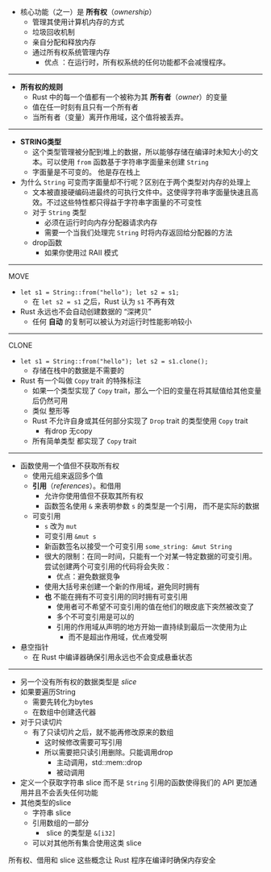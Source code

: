 
- 核心功能（之一）是 **所有权**（_ownership_）
	- 管理其使用计算机内存的方式
	- 垃圾回收机制
	- 亲自分配和释放内存
	- 通过所有权系统管理内存
		- 优点 ：在运行时，所有权系统的任何功能都不会减慢程序。 





---

- **所有权的规则**
	- Rust 中的每一个值都有一个被称为其 **所有者**（_owner_）的变量
	- 值在任一时刻有且只有一个所有者
	- 当所有者（变量）离开作用域，这个值将被丢弃。

---

- **STRING类型**
	- 这个类型管理被分配到堆上的数据，所以能够存储在编译时未知大小的文本。可以使用 `from` 函数基于字符串字面量来创建 `String`
	- 字面量是不可变的。 他是存在栈上
- 为什么 `String` 可变而字面量却不行呢？区别在于两个类型对内存的处理上
	- 文本被直接硬编码进最终的可执行文件中。这使得字符串字面量快速且高效。不过这些特性都只得益于字符串字面量的不可变性
	- 对于 `String` 类型
		- 必须在运行时向内存分配器请求内存
		- 需要一个当我们处理完 `String` 时将内存返回给分配器的方法
	- drop函数
		- 如果你使用过 RAII 模式


---
MOVE
- `let s1 = String::from("hello"); let s2 = s1;`
	- 在 `let s2 = s1` 之后，Rust 认为 `s1` 不再有效
- Rust 永远也不会自动创建数据的 “深拷贝”
	- 任何 **自动** 的复制可以被认为对运行时性能影响较小


---
CLONE
- `let s1 = String::from("hello"); let s2 = s1.clone();`
	- 存储在栈中的数据是不需要的
- Rust 有一个叫做 `Copy` trait 的特殊标注
	- 如果一个类型实现了 `Copy` trait，那么一个旧的变量在将其赋值给其他变量后仍然可用
	- 类似 整形等
	- Rust 不允许自身或其任何部分实现了 `Drop` trait 的类型使用 `Copy` trait
		- 有drop 无copy
	- 所有简单类型 都实现了 `Copy` trait

---
- 函数使用一个值但不获取所有权
	- 使用元组来返回多个值
	- **引用**（_references_）。和借用
		- 允许你使用值但不获取其所有权
		- 函数签名使用 `&` 来表明参数 `s` 的类型是一个引用， 而不是实际的数据
	- 可变引用
		- `s` 改为 `mut`
		- 可变引用 `&mut s`
		- 新函数签名以接受一个可变引用 `some_string: &mut String`
		- 很大的限制：在同一时间，只能有一个对某一特定数据的可变引用。尝试创建两个可变引用的代码将会失败：
			- 优点：避免数据竞争
		- 使用大括号来创建一个新的作用域，避免同时拥有
		- **也** 不能在拥有不可变引用的同时拥有可变引用
			- 使用者可不希望不可变引用的值在他们的眼皮底下突然被改变了
			- 多个不可变引用是可以的
			- 引用的作用域从声明的地方开始一直持续到最后一次使用为止
				- 而不是超出作用域，优点难受啊
- 悬空指针
	- 在 Rust 中编译器确保引用永远也不会变成悬垂状态


---

- 另一个没有所有权的数据类型是 _slice_
- 如果要遍历String
	- 需要先转化为bytes
	- 在数组中创建迭代器
- 对于只读切片
	- 有了只读切片之后，就不能再修改原来的数组
		- 这时候修改需要可写引用
		- 所以需要把只读引用删除。只能调用drop
			- 主动调用，std::mem::drop
			- 被动调用
- 定义一个获取字符串 slice 而不是 `String` 引用的函数使得我们的 API 更加通用并且不会丢失任何功能
- 其他类型的slice
	- 字符串 slice
	- 引用数组的一部分
		-  slice 的类型是 `&[i32]`
	- 可以对其他所有集合使用这类 slice

所有权、借用和 slice 这些概念让 Rust 程序在编译时确保内存安全